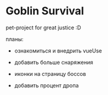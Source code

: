 # Goblin Survival

pet-project for great justice :D

​планы:

- ознакомиться и внедрить vueUse

- добавить больше снаряжения
- иконки на страницу боссов
- добавить процент дропа
